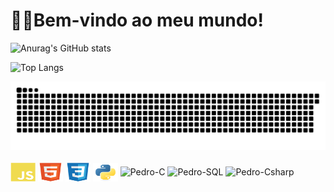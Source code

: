 <h1>🏴‍☠️Bem-vindo ao meu mundo!</h1>

![Anurag's GitHub stats](https://github-readme-stats.vercel.app/api?username=var-akamanto&show_icons=true&theme=merko&rank_icon=github)

![Top Langs](https://github-readme-stats.vercel.app/api/top-langs/?username=var-akamanto&layout=compact&theme=merko)


<picture>
  <source media="(prefers-color-scheme: dark)" srcset="https://raw.githubusercontent.com/var-akamanto/var-akamanto/output/github-contribution-grid-snake-dark.svg">
  <source media="(prefers-color-scheme: light)" srcset="https://raw.githubusercontent.com/var-akamanto/var-akamanto/output/github-contribution-grid-snake.svg">
  <img alt="github contribution grid snake animation" src="https://raw.githubusercontent.com/var-akamanto/var-akamanto/output/github-contribution-grid-snake.svg">
</picture>


<div style="display: inline_block"><br>
  <img align="center" alt="Pedro-Js" height="30" width="40" src="https://raw.githubusercontent.com/devicons/devicon/master/icons/javascript/javascript-plain.svg">
  <img align="center" alt="Pedro-HTML" height="30" width="40" src="https://raw.githubusercontent.com/devicons/devicon/master/icons/html5/html5-original.svg">
  <img align="center" alt="Pedro-CSS" height="30" width="40" src="https://raw.githubusercontent.com/devicons/devicon/master/icons/css3/css3-original.svg">
  <img align="center" alt="Pedro-Python" height="30" width="40" src="https://raw.githubusercontent.com/devicons/devicon/master/icons/python/python-original.svg">
  <img align="center" alt="Pedro-C" height="30" width="40" src="https://cdn.jsdelivr.net/gh/devicons/devicon@latest/icons/c/c-original.svg" />
  <img align="center" alt="Pedro-SQL" height="30" width="40" src="https://cdn.jsdelivr.net/gh/devicons/devicon@latest/icons/sqldeveloper/sqldeveloper-original.svg" />
  <img align="center" alt="Pedro-Csharp" height="30" width="40" src="https://cdn.jsdelivr.net/gh/devicons/devicon@latest/icons/csharp/csharp-original.svg" />
</div>

